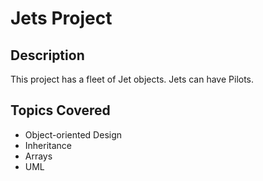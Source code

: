 # Jets Project

## Description

This project has a fleet of Jet objects. Jets can have Pilots.

## Topics Covered

* Object-oriented Design
* Inheritance
* Arrays
* UML

